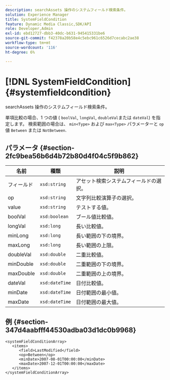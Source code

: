 ```yaml
---
description: searchAssets 操作のシステムフィールド検索条件。
solution: Experience Manager
title: SystemFieldCondition
feature: Dynamic Media Classic,SDK/API
role: Developer,Admin
exl-id: ebd12727-dbb3-40dc-b631-945415331be6
source-git-commit: f42378a20b58e4c5ebc961c6526d7cecabc2ae38
workflow-type: tm+mt
source-wordcount: '116'
ht-degree: 6%

---
```


# [!DNL SystemFieldCondition]{#systemfieldcondition}

searchAssets 操作のシステムフィールド検索条件。

単項比較の場合、1 つの値 ( `boolVal`, `longVal`, `doubleVal`または `dateVal`) を指定します。 検索範囲の場合は、 `min<Type>` および `max<Type>` パラメーターと `op` 値 `Between` または `NotBetween`.

## パラメータ {#section-2fc9bea56b6d4b72b80d4f04c5f9b862}

| 名前 | 種類 | 説明 |
|---|---|---|
| フィールド | `xsd:string` | アセット検索システムフィールドの選択。 |
| op | `xsd:string` | 文字列比較演算子の選択。 |
| value | `xsd:string` | テストする値。 |
| boolVal | `xsd:boolean` | ブール値比較値。 |
| longVal | `xsd:long` | 長い比較値。 |
| minLong | `xsd:long` | 長い範囲の下の境界。 |
| maxLong | `xsd:long` | 長い範囲の上限。 |
| doubleVal | `xsd:double` | 二重比較値。 |
| minDouble | `xsd:double` | 二重範囲の下の境界。 |
| maxDouble | `xsd:double` | 二重範囲の上の境界。 |
| dateVal | `xsd:dateTime` | 日付比較値。 |
| minDate | `xsd:dateTime` | 日付範囲の最小値。 |
| maxDate | `xsd:dateTime` | 日付範囲の最大値。 |

## 例 {#section-347d4aabfff44530adba03d1dc0b9968}

```
<systemFieldConditionArray>
   <items>
      <field>LastModified</field>
      <op>Between</op>
      <minDate>2007-08-01T00:00:00</minDate>
      <maxDate>2007-12-01T00:00:00</maxDate>
   </items>
</systemFieldConditionArray>
```
